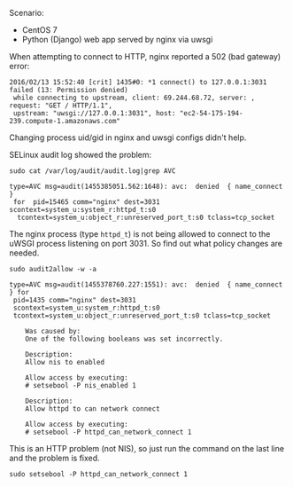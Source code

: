 Scenario:
- CentOS 7
- Python (Django) web app served by nginx via uwsgi

When attempting to connect to HTTP, nginx reported a 502 (bad gateway) error:

```
2016/02/13 15:52:40 [crit] 1435#0: *1 connect() to 127.0.0.1:3031 failed (13: Permission denied)
 while connecting to upstream, client: 69.244.68.72, server: , request: "GET / HTTP/1.1",
 upstream: "uwsgi://127.0.0.1:3031", host: "ec2-54-175-194-239.compute-1.amazonaws.com"
```

Changing process uid/gid in nginx and uwsgi configs didn't help.

SELinux audit log showed the problem:

```
sudo cat /var/log/audit/audit.log|grep AVC

type=AVC msg=audit(1455385051.562:1648): avc:  denied  { name_connect }
 for  pid=15465 comm="nginx" dest=3031 scontext=system_u:system_r:httpd_t:s0
  tcontext=system_u:object_r:unreserved_port_t:s0 tclass=tcp_socket
```

The nginx process (type ```httpd_t```) is not being allowed to connect to the uWSGI process listening on port 3031. So find out what policy changes are needed.

```
sudo audit2allow -w -a

type=AVC msg=audit(1455378760.227:1551): avc:  denied  { name_connect } for
 pid=1435 comm="nginx" dest=3031
 scontext=system_u:system_r:httpd_t:s0
 tcontext=system_u:object_r:unreserved_port_t:s0 tclass=tcp_socket

	Was caused by:
	One of the following booleans was set incorrectly.

	Description:
	Allow nis to enabled

	Allow access by executing:
	# setsebool -P nis_enabled 1

	Description:
	Allow httpd to can network connect

	Allow access by executing:
	# setsebool -P httpd_can_network_connect 1
  ```

This is an HTTP problem (not NIS), so just run the command on the last line and the problem is fixed.

```
sudo setsebool -P httpd_can_network_connect 1
```
